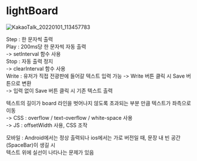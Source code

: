 # lightBoard  
  
![KakaoTalk_20220101_113457783](https://user-images.githubusercontent.com/89592727/147843216-14ed6a8a-8b4c-4354-ae66-a619f517565c.jpg)  
  
Step : 한 문자씩 출력  
Play : 200ms당 한 문자씩 자동 출력  
  -> setInterval 함수 사용  
Stop : 자동 출력 정지  
  -> clearInterval 함수 사용  
Write : 유저가 직접 전광판에 들어갈 텍스트 입력 가능
  -> Write 버튼 클릭 시 Save 버튼으로 변환  
  -> 입력 없이 Save 버튼 클릭 시 기존 텍스트 출력  
  
텍스트의 길이가 board 라인을 벗어나지 않도록 초과되는 부분 만큼 텍스트가 좌측으로 이동  
  -> CSS : overflow / text-overflow / white-space 사용  
  -> JS : offsetWidth 사용, CSS 조작  
  
모바일 : Android에서는 정상 출력되나 ios에서는 가로 버전일 때, 문장 내 빈 공간(SpaceBar)이 생길 시  
        텍스트 위에 실선이 나타나는 문제가 있음  
